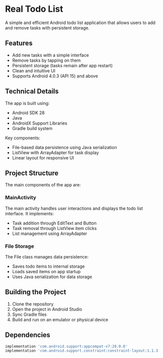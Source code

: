 # Real Todo List

A simple and efficient Android todo list application that allows users to add and remove tasks with persistent storage.

## Features

- Add new tasks with a simple interface
- Remove tasks by tapping on them
- Persistent storage (tasks remain after app restart)
- Clean and intuitive UI
- Supports Android 4.0.3 (API 15) and above

## Technical Details

The app is built using:
- Android SDK 28
- Java
- AndroidX Support Libraries
- Gradle build system

Key components:
- File-based data persistence using Java serialization
- ListView with ArrayAdapter for task display
- Linear layout for responsive UI

## Project Structure

The main components of the app are:

### MainActivity
The main activity handles user interactions and displays the todo list interface. It implements:
- Task addition through EditText and Button
- Task removal through ListView item clicks
- List management using ArrayAdapter

### File Storage
The File class manages data persistence:
- Saves todo items to internal storage
- Loads saved items on app startup
- Uses Java serialization for data storage

## Building the Project

1. Clone the repository
2. Open the project in Android Studio
3. Sync Gradle files
4. Build and run on an emulator or physical device

## Dependencies

```gradle
implementation 'com.android.support:appcompat-v7:28.0.0'
implementation 'com.android.support.constraint:constraint-layout:1.1.3'
```

